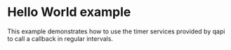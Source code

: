 # Hello World example

This example demonstrates how to use the timer services provided by qapi to call a callback in regular intervals.